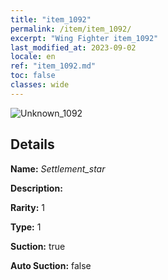 ```yaml
---
title: "item_1092"
permalink: /item/item_1092/
excerpt: "Wing Fighter item_1092"
last_modified_at: 2023-09-02
locale: en
ref: "item_1092.md"
toc: false
classes: wide
---
```



 ![Unknown_1092](/images/item/Settlement_star_p.png)



## Details

 **Name:** *Settlement_star* 

 **Description:** 

 **Rarity:** 1 

 **Type:** 1 

 **Suction:** true 

 **Auto Suction:** false 


